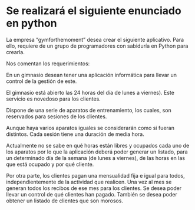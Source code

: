 # Se realizará el siguiente enunciado en python


La empresa “gymforthemoment” desea crear el siguiente aplicativo. Para ello, requiere de un grupo de programadores con sabiduría en Python para crearla.

Nos comentan los requerimientos:

En un gimnasio desean tener una aplicación informática para llevar un control de la gestión de este.

 El gimnasio está abierto las 24 horas del día de lunes a viernes). Este servicio es novedoso para los clientes.

Dispone de una serie de aparatos de entrenamiento, los cuales, son reservados para sesiones de los clientes. 

Aunque haya varios aparatos iguales se considerarán como si fueran distintos. Cada sesión tiene una duración de media hora.

Actualmente no se sabe en qué horas están libres y ocupados cada uno de los aparatos por lo que la aplicación deberá poder generar un listado, para un determinado día de la semana (de lunes a viernes), de las horas en las que está ocupado y por qué cliente.

Por otra parte, los clientes pagan una mensualidad fija e igual para todos, independientemente de la actividad que realicen. Una vez al mes se generan todos los recibos de ese mes para los clientes. Se desea poder llevar un control de qué clientes han pagado. También se desea poder obtener un listado de clientes que son morosos.
